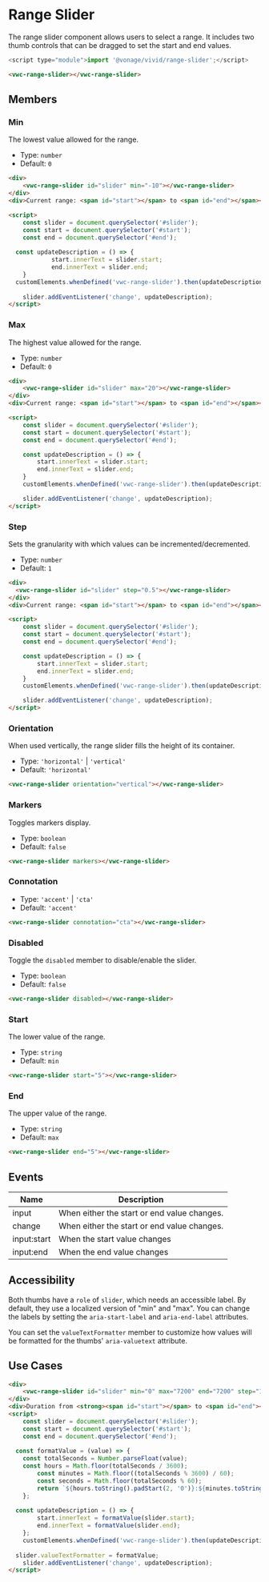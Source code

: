# Range Slider

The range slider component allows users to select a range. It includes two thumb controls that can be dragged to set the start and end values.

```js
<script type="module">import '@vonage/vivid/range-slider';</script>
```

```html preview
<vwc-range-slider></vwc-range-slider>
```

## Members

### Min

The lowest value allowed for the range.

- Type: `number`
- Default: `0`

```html preview blocks
<div>
	<vwc-range-slider id="slider" min="-10"></vwc-range-slider>
</div>
<div>Current range: <span id="start"></span> to <span id="end"></span></div>

<script>
	const slider = document.querySelector('#slider');
	const start = document.querySelector('#start');
	const end = document.querySelector('#end');
  
  const updateDescription = () => {
			start.innerText = slider.start;
			end.innerText = slider.end;
	}
  customElements.whenDefined('vwc-range-slider').then(updateDescription);
	
	slider.addEventListener('change', updateDescription);
</script>
```

### Max

The highest value allowed for the range.

- Type: `number`
- Default: `0`

```html preview blocks
<div>
	<vwc-range-slider id="slider" max="20"></vwc-range-slider>
</div>
<div>Current range: <span id="start"></span> to <span id="end"></span></div>

<script>
	const slider = document.querySelector('#slider');
	const start = document.querySelector('#start');
	const end = document.querySelector('#end');

	const updateDescription = () => {
		start.innerText = slider.start;
		end.innerText = slider.end;
	}
	customElements.whenDefined('vwc-range-slider').then(updateDescription);

	slider.addEventListener('change', updateDescription);
</script>
```

### Step

Sets the granularity with which values can be incremented/decremented.

- Type: `number`
- Default: `1`

```html preview blocks
<div>
  <vwc-range-slider id="slider" step="0.5"></vwc-range-slider>
</div>
<div>Current range: <span id="start"></span> to <span id="end"></span></div>

<script>
	const slider = document.querySelector('#slider');
	const start = document.querySelector('#start');
	const end = document.querySelector('#end');

	const updateDescription = () => {
		start.innerText = slider.start;
		end.innerText = slider.end;
	}
	customElements.whenDefined('vwc-range-slider').then(updateDescription);

	slider.addEventListener('change', updateDescription);
</script>
```

### Orientation

When used vertically, the range slider fills the height of its container.

- Type: `'horizontal'` | `'vertical'`
- Default: `'horizontal'`

```html preview center 300px
<vwc-range-slider orientation="vertical"></vwc-range-slider>
```

### Markers

Toggles markers display.

- Type: `boolean`
- Default: `false`

```html preview blocks
<vwc-range-slider markers></vwc-range-slider>
```

### Connotation

- Type: `'accent'` | `'cta'`
- Default: `'accent'`

```html preview blocks
<vwc-range-slider connotation="cta"></vwc-range-slider>
```

### Disabled

Toggle the `disabled` member to disable/enable the slider.

- Type: `boolean`
- Default: `false`

```html preview blocks
<vwc-range-slider disabled></vwc-range-slider>
```

### Start

The lower value of the range.

- Type: `string`
- Default: `min`

```html preview blocks
<vwc-range-slider start="5"></vwc-range-slider>
```

### End

The upper value of the range.

- Type: `string`
- Default: `max`

```html preview blocks
<vwc-range-slider end="5"></vwc-range-slider>
```

## Events

<div class="table-wrapper">

| Name        | Description                                 |
|-------------|---------------------------------------------|
| input       | When either the start or end value changes. |
| change      | When either the start or end value changes. |
| input:start | When the start value changes                |
| input:end   | When the end value changes                  |

</div>

## Accessibility

Both thumbs have a `role` of `slider`, which needs an accessible label. By default, they use a localized version of "min" and "max". 
You can change the labels by setting the `aria-start-label` and `aria-end-label` attributes.

You can set the `valueTextFormatter` member to customize how values will be formatted for the thumbs' `aria-valuetext` attribute.

## Use Cases

```html preview
<div>
	<vwc-range-slider id="slider" min="0" max="7200" end="7200" step="15"></vwc-range-slider>
</div>
<div>Duration from <strong><span id="start"></span> to <span id="end"></span></strong></div>
<script>
	const slider = document.querySelector('#slider');
	const start = document.querySelector('#start');
	const end = document.querySelector('#end');
	
  const formatValue = (value) => {
    const totalSeconds = Number.parseFloat(value);
    const hours = Math.floor(totalSeconds / 3600);
		const minutes = Math.floor((totalSeconds % 3600) / 60);
		const seconds = Math.floor(totalSeconds % 60);
		return `${hours.toString().padStart(2, '0')}:${minutes.toString().padStart(2, '0')}:${seconds.toString().padStart(2, '0')}`;
	};
  
  const updateDescription = () => {
		start.innerText = formatValue(slider.start);
		end.innerText = formatValue(slider.end);
	};
	customElements.whenDefined('vwc-range-slider').then(updateDescription);
  
  slider.valueTextFormatter = formatValue;
	slider.addEventListener('change', updateDescription);
</script>
```
